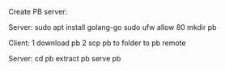 Create PB server:

Server:
sudo apt install golang-go
sudo ufw allow 80
mkdir pb


Client: 
1 download pb
2 scp pb to folder to pb remote

Server:
cd pb
extract pb
serve pb

